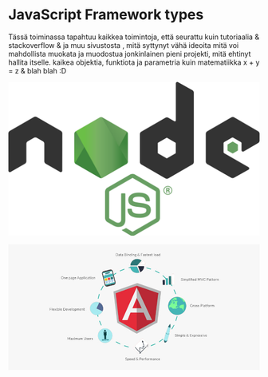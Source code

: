 <H1> JavaScript Framework types </H1>

Tässä toiminassa tapahtuu kaikkea toimintoja, että seurattu kuin tutoriaalia & stackoverflow & ja muu sivustosta , mitä syttynyt vähä ideoita
mitä voi mahdollista muokata ja muodostua jonkinlainen pieni projekti, mitä ehtinyt hallita itselle. 
kaikea objektia, funktiota ja parametria kuin matematiikka x + y = z & blah blah :D

![Alt text](1_1dB4wl4G2fYYfgKba_XLog.png?raw=true "None")

![Alt text](b-thumb-img12.jpg?raw=true "None")
